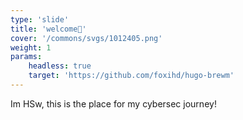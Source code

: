 ```yaml
---
type: 'slide'
title: 'welcome👋'
cover: '/commons/svgs/1012405.png'
weight: 1
params:
    headless: true
    target: 'https://github.com/foxihd/hugo-brewm'
---
```


Im HSw, this is the place for my cybersec journey!



